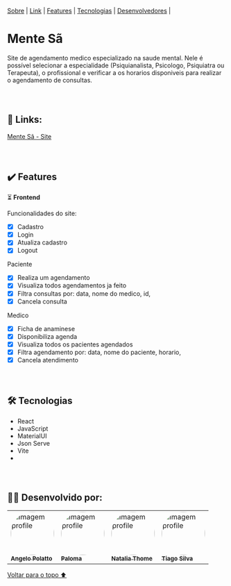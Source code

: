 <p id= "voltar"></p>

<p>
<a href="#sobre">Sobre</a> |
<a href="#links">Link</a> |
<a href="#features">Features</a> |
<a href="#tecnologias">Tecnologias</a> |
<a href="#desenvolvedores">Desenvolvedores</a> |
</p>

<h1 id="sobre">Mente Sã</h1>

<p>Site de agendamento medico especializado na saude mental. Nele é possível selecionar a especialidade (Psiquianalista, Psicologo, Psiquiatra ou Terapeuta), o profissional e verificar a os horarios disponiveis para realizar o agendamento de consultas. 

 </p>
<br>

#

<h2 id="links">🔗 Links:</h2>

<a href="https://documenter.getpostman.com/view/20352321/VUjMq7CW">Mente Sã - Site</a>

<br>

#
<h2 id="features">✔️ Features</h2>

⏳ <b>Frontend</b>

<p>Funcionalidades do site:</p>

- [x] Cadastro
- [x] Login
- [x] Atualiza cadastro
- [x] Logout

Paciente
- [x] Realiza um agendamento
- [x] Visualiza todos agendamentos ja feito
- [x] Filtra consultas por: data, nome do medico, id, 
- [x] Cancela consulta 

Medico
- [x] Ficha de anaminese
- [x] Disponibiliza agenda
- [x] Visualiza todos os pacientes agendados
- [x] Filtra agendamento por: data, nome do paciente, horario, 
- [x] Cancela atendimento

<br>

#

<h2 id="tecnologias">🛠 Tecnologias</h2>

- React
- JavaScript
- MaterialUI
- Json Serve
- Vite
- 


<br>

#
<h2 id="desenvolvedores">👩‍💻 Desenvolvido por:</h2>
<table>         
<td><a href="https://github.com/devpolatto"><img style="border-radius: 50%;" src="" width="100px;" alt="Imagem profile"/><br /><sub><b>Angelo Polatto</b></sub></a><br /> 

<td><a href="https://github.com/NataliaThome"><img style="border-radius: 50%;" src="" width="100px;" alt="Imagem profile"/><br /><sub><b>Paloma</b></sub></a><br /> 

<td><a href="https://github.com/plmsz"><img style="border-radius: 50%;" src="" width="100px;" alt="Imagem profile"/><br /><sub><b>Natalia Thome</b></sub></a><br /> 

<td><a href="https://github.com/tiagoss-cubos"><img style="border-radius: 50%;" src="" width="100px;" alt="Imagem profile"/><br /><sub><b>Tiago Silva</b></sub></a><br /> 

</table>

<a href="#voltar">Voltar para o topo ⬆️</a>
